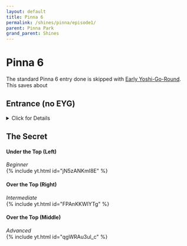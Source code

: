 ```yaml
---
layout: default 
title: Pinna 6
permalink: /shines/pinna/episode1/
parent: Pinna Park
grand_parent: Shines
---
```

# Pinna 6
The standard Pinna 6 entry done is skipped with [Early Yoshi-Go-Round](https://smscommunity.github.io/sms-guide/shines/pinna/eyg/). This saves about 

## Entrance (no EYG)
<details markdown="block">
  <summary markdown="span">
    Click for Details
  </summary>
Entering the park is the same as Pinna 1, 3, 6(no EYG), 7, and 8.  
{% include yt.html id="YDxrxFj0Jv0" %}  

#### One Slide
-Tap jump, then dive.  
-Instead of performing a rollout, bellyhop (press B) directly after which leads into a waterslide.  
<img src="https://i.imgur.com/iIBtYwU.png">  
To get through the entrance with a single slide requires some maneuvering between obstacles. The image above highlights two main points to avoid bonking off. The easiest way to do this is by first leaving a bit of space between Mario and the wall. After sliding past the forward-facing section of the wall, you can then hold the control stick forward and in toward the wall. Once Mario is sliding against the side you should be able to slide through freely without bonking. Notice that holding in towards the walls also help to avoid bonking on the further ahead wall and noki at the entrance.

## The Park (no EYG)
The different fruits yoshi wants are RNG, and these are the order of how fast they are:  
- Papaya *fastest*  
- Banana  
- Pineapple  
- Coconut *slowest*
</details> 

## The Secret
#### Under the Top (Left)  
*Beginner*  
{% include yt.html id="jN5zANKmI8E" %}  
#### Over the Top (Right)
*Intermediate*  
{% include yt.html id="FPAnKKWIYTg" %}  
#### Over the Top (Middle)  
*Advanced*  
{% include yt.html id="qgWRAu3ul_c" %}  
